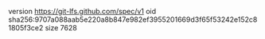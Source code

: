 version https://git-lfs.github.com/spec/v1
oid sha256:9707a088aab5e220a8b847e982ef3955201669d3f65f53242e152c81805f3ce2
size 7628
